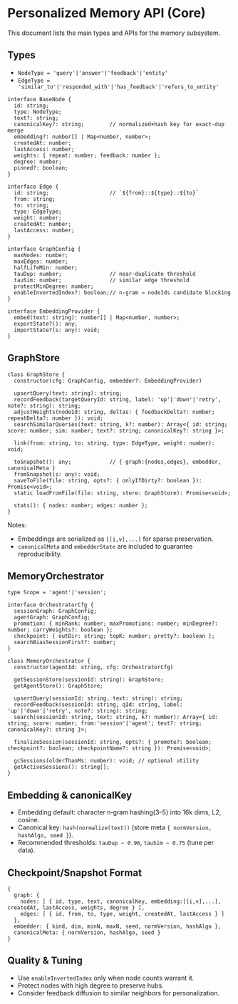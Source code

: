 # Personalized Memory API (Core)

This document lists the main types and APIs for the memory subsystem.

## Types

- `NodeType = 'query'|'answer'|'feedback'|'entity'`
- `EdgeType = 'similar_to'|'responded_with'|'has_feedback'|'refers_to_entity'`

```
interface BaseNode {
  id: string;
  type: NodeType;
  text?: string;
  canonicalKey?: string;        // normalized+hash key for exact-dup merge
  embedding?: number[] | Map<number, number>;
  createdAt: number;
  lastAccess: number;
  weights: { repeat: number; feedback: number };
  degree: number;
  pinned?: boolean;
}

interface Edge {
  id: string;                   // `${from}::${type}::${to}`
  from: string;
  to: string;
  type: EdgeType;
  weight: number;
  createdAt: number;
  lastAccess: number;
}

interface GraphConfig {
  maxNodes: number;
  maxEdges: number;
  halfLifeMin: number;
  tauDup: number;               // near-duplicate threshold
  tauSim: number;               // similar edge threshold
  protectMinDegree: number;
  enableInvertedIndex?: boolean;// n-gram → nodeIds candidate blocking
}

interface EmbeddingProvider {
  embed(text: string): number[] | Map<number, number>;
  exportState?(): any;
  importState?(s: any): void;
}
```

## GraphStore

```
class GraphStore {
  constructor(cfg: GraphConfig, embedder?: EmbeddingProvider)

  upsertQuery(text: string): string;
  recordFeedback(targetQueryId: string, label: 'up'|'down'|'retry', note?: string): string;
  adjustWeights(nodeId: string, deltas: { feedbackDelta?: number; repeatDelta?: number }): void;
  searchSimilarQueries(text: string, k?: number): Array<{ id: string; score: number; sim: number; text?: string; canonicalKey?: string }>;

  link(from: string, to: string, type: EdgeType, weight: number): void;

  toSnapshot(): any;            // { graph:{nodes,edges}, embedder, canonicalMeta }
  fromSnapshot(s: any): void;
  saveToFile(file: string, opts?: { onlyIfDirty?: boolean }): Promise<void>;
  static loadFromFile(file: string, store: GraphStore): Promise<void>;

  stats(): { nodes: number; edges: number };
}
```

Notes:

- Embeddings are serialized as `[[i,v],...]` for sparse preservation.
- `canonicalMeta` and `embedderState` are included to guarantee reproducibility.

## MemoryOrchestrator

```
type Scope = 'agent'|'session';

interface OrchestratorCfg {
  sessionGraph: GraphConfig;
  agentGraph: GraphConfig;
  promotion: { minRank: number; maxPromotions: number; minDegree?: number; carryWeights?: boolean };
  checkpoint: { outDir: string; topK: number; pretty?: boolean };
  searchBiasSessionFirst?: number;
}

class MemoryOrchestrator {
  constructor(agentId: string, cfg: OrchestratorCfg)

  getSessionStore(sessionId: string): GraphStore;
  getAgentStore(): GraphStore;

  upsertQuery(sessionId: string, text: string): string;
  recordFeedback(sessionId: string, qId: string, label: 'up'|'down'|'retry', note?: string): string;
  search(sessionId: string, text: string, k?: number): Array<{ id: string; score: number; from:'session'|'agent'; text?: string; canonicalKey?: string }>;

  finalizeSession(sessionId: string, opts?: { promote?: boolean; checkpoint?: boolean; checkpointName?: string }): Promise<void>;

  gcSessions(olderThanMs: number): void; // optional utility
  getActiveSessions(): string[];
}
```

## Embedding & canonicalKey

- Embedding default: character n‑gram hashing(3–5) into 16k dims, L2, cosine.
- Canonical key: `hash(normalize(text))` (store meta `{ normVersion, hashAlgo, seed }`).
- Recommended thresholds: `tauDup ~ 0.96`, `tauSim ~ 0.75` (tune per data).

## Checkpoint/Snapshot Format

```
{
  graph: {
    nodes: [ { id, type, text, canonicalKey, embedding:[[i,v],...], createdAt, lastAccess, weights, degree } ],
    edges: [ { id, from, to, type, weight, createdAt, lastAccess } ]
  },
  embedder: { kind, dim, minN, maxN, seed, normVersion, hashAlgo },
  canonicalMeta: { normVersion, hashAlgo, seed }
}
```

## Quality & Tuning

- Use `enableInvertedIndex` only when node counts warrant it.
- Protect nodes with high degree to preserve hubs.
- Consider feedback diffusion to similar neighbors for personalization.
